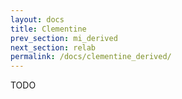 ```yaml
---
layout: docs
title: Clementine
prev_section: mi_derived
next_section: relab
permalink: /docs/clementine_derived/
---
```


TODO

